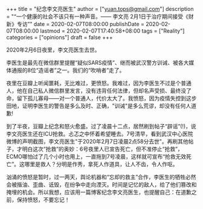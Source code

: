 +++
title = "纪念李文亮医生"
author = ["yuan.tops@gmail.com"]
description = "“一个健康的社会不该只有一种声音。—— 李文亮 2月1日于治疗期间接受《财新》专访”"
date = 2020-02-07T08:00:00
publishDate = 2020-02-07T08:00:00
lastmod = 2020-02-07T17:40:58+08:00
tags = ["Reality"]
categories = ["opinions"]
draft = false
+++

2020年2月6日夜里，李文亮医生去世。

李医生是最先在微信群里提醒“疑似SARS疫情”、继而被武汉警方训诫、被各大媒体通报的8位“造谣者”之一。我们的“吹哨者”走了。

夜里在豆瓣上听闻噩耗，无比难过，更愤怒。我难过，因为李医生不过是个普通人，他在自己私人微信群里发言，没有违背任何法律，但却名声受损、最终没了命，留下孤儿寡母——对一个普通人，代价太大了。我愤怒，因为疫情失控到这步田地，证明李医生的警告是多么及时、正确，"训诫"是多么荒谬，却没有任何人道歉!

到了半夜，豆瓣上纪念和怒火愈盛。过了凌晨十二点，居然刷到帖子“辟谣”(!)，说李文亮医生还在ICU抢救。忐忑之中怀着希望睡去。7号清早，看到武汉中心医院微博的声明截图，李文亮医生"于2020年2月7日凌晨2点58分去世"。再刷其他帖子，才明白这次“抢救”的奥妙：6号夜里人已宣告死亡，但不准停止“抢救”，ECMO哪怕过了几个小时也用上，一直拖到7号凌晨，这样就可宣布“抢救无效死亡”。这哪里是救人？分明是作秀，拿死人作道具，让人不齿，令人作呕。

汹涌的愤怒是暂时，过一两天，舆论机器和“忘却的救主”合作，李医生的牺牲必然会被揩油、歪曲、诋毁，在纷争中走向湮灭。时间是记忆的敌人，给了他们篡改和掩埋的机会。所以我想，应该用一篇博客纪念李文亮医生，也提醒自己：在道歉之前，保持愤怒，不要忘记！
